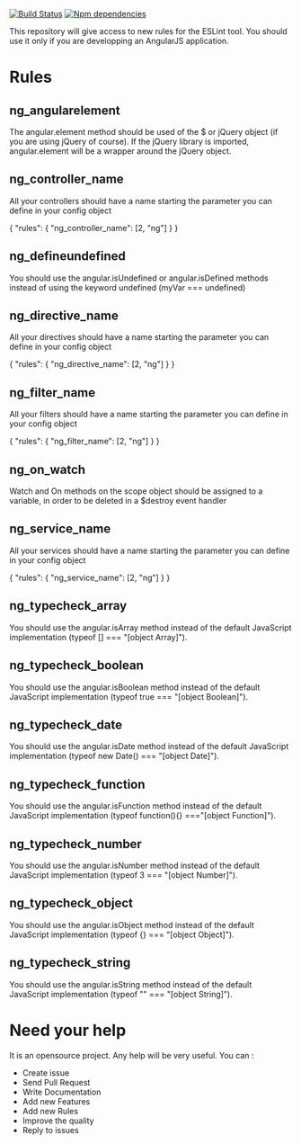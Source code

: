 [![Build Status](https://travis-ci.org/Gillespie59/angularjs-eslint.svg?branch=master)](https://travis-ci.org/Gillespie59/angularjs-eslint)
[![Npm dependencies](https://david-dm.org/Gillespie59/angularjs-eslint.svg)](https://david-dm.org/Gillespie59/angularjs-eslint)

This repository will give access to new rules for the ESLint tool. You should use it only if you are developping an AngularJS application. 

# Rules

## ng_angularelement

The angular.element method should be used of the $ or jQuery object (if you are using jQuery of course). If the jQuery library is imported, angular.element will be a wrapper around the jQuery object. 

## ng_controller_name

All your controllers should have a name starting the parameter you can define in your config object

  {
    "rules": {
        "ng_controller_name":  [2, "ng"]
    }
  }

## ng_defineundefined

You should use the angular.isUndefined or angular.isDefined methods instead of using the keyword undefined (myVar === undefined)

## ng_directive_name

All your directives should have a name starting the parameter you can define in your config object

  {
    "rules": {
        "ng_directive_name":  [2, "ng"]
    }
  }
  
## ng_filter_name

All your filters should have a name starting the parameter you can define in your config object

  {
    "rules": {
        "ng_filter_name":  [2, "ng"]
    }
  }
  
## ng_on_watch

Watch and On methods on the scope object should be assigned to a variable, in order to be deleted in a $destroy event handler

## ng_service_name

All your services should have a name starting the parameter you can define in your config object

  {
    "rules": {
        "ng_service_name":  [2, "ng"]
    }
  }
  
## ng_typecheck_array

You should use the angular.isArray method instead of the default JavaScript implementation (typeof [] === "[object Array]"). 

## ng_typecheck_boolean

You should use the angular.isBoolean method instead of the default JavaScript implementation (typeof true === "[object Boolean]"). 

## ng_typecheck_date

You should use the angular.isDate method instead of the default JavaScript implementation (typeof new Date() === "[object Date]"). 

## ng_typecheck_function

You should use the angular.isFunction method instead of the default JavaScript implementation (typeof function(){} ==="[object Function]"). 

## ng_typecheck_number

You should use the angular.isNumber method instead of the default JavaScript implementation (typeof 3 === "[object Number]"). 

## ng_typecheck_object

You should use the angular.isObject method instead of the default JavaScript implementation (typeof {} === "[object Object]"). 

## ng_typecheck_string

You should use the angular.isString method instead of the default JavaScript implementation (typeof "" === "[object String]").

# Need your help
It is an opensource project. Any help will be very useful. You can : 
- Create issue
- Send Pull Request
- Write Documentation
- Add new Features
- Add new Rules
- Improve the quality
- Reply to issues

